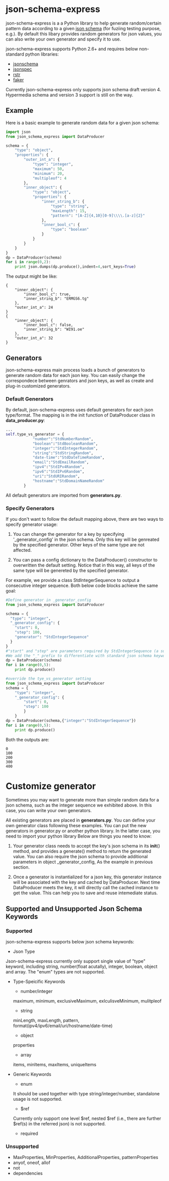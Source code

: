 # json-schema-express
json-schema-express is a a Python library to help generate random/certain pattern data according to a given [json schema](http://json-schema.org/) (for fuziing testing purpose, e.g.). By default this libary provides random generators for json values, you can also write your own generator and specify it to use.

json-schema-express supports Python 2.6+ and requires below non-standard python libraries:

- [jsonschema](https://github.com/Julian/jsonschema)
- [jsonspec](https://github.com/johnnoone/json-spec)
- [rstr](https://pypi.python.org/pypi/rstr/2.1.3)
- [faker](https://github.com/joke2k/faker)

Currently json-schema-express only supports json schema draft version 4. Hypermedia schema and version 3 support is still on the way.

## Example
Here is a basic example to generate random data for a given json schema:
```python
import json
from json_schema_express import DataProducer

schema = {
    "type": "object",
    "properties": {
        "outer_int_a": {
            "type": "integer",
            "maximum": 50,
            "minimum": 20,
            "multipleof": 4
        },
        "inner_object": {
            "type": "object",
            "properties": {
                "inner_string_b": {
                    "type": "string",
                    "maxLength": 15,
                    "pattern": "[A-Z]{4,10}[0-9]\\\\.[a-z]{2}"
                },
                "inner_bool_c": {
                    "type": "boolean"
                }
            }
        }
    }
}
dp = DataProducer(schema)
for i in range(0,2):
    print json.dumps(dp.produce(),indent=4,sort_keys=True)
```
The output might be like:
```
{
    "inner_object": {
        "inner_bool_c": true, 
        "inner_string_b": "ERMGS6.tg"
    }, 
    "outer_int_a": 24
}
{
    "inner_object": {
        "inner_bool_c": false, 
        "inner_string_b": "WI91.oe"
    }, 
    "outer_int_a": 32
}
```

## Generators
json-schema-express main process loads a bunch of generators to generate random data for each json key. You can easily change the correspondece between genrators and json keys, as well as create and plug-in customized generators.

### Default Generators
By default, json-schema-express uses default generators for each json type/format. The mapping is in the init function of DataProducer class in **data_producer.py**:
```python
...
self.type_vs_generator = {
            "number":"StdNumberRandom",
            "boolean":"StdBooleanRandom",
            "integer":"StdIntegerRandom",
            "string":"StdStringRandom",
            "date-time":"StdDateTimeRandom",
            "email":"StdEmailRandom",
            "ipv4":"StdIPv4Random",
            "ipv6":"StdIPv6Random",
            "uri":"StdURIRandom",
            "hostname":"StdDomainNameRandom"
        }
```
All default generators are imported from **generators.py**.

### Specify Generators
If you don't want to follow the default mapping above, there are two ways to specify generator usage:

1. You can change the generator for a key by specifying '_generator_config' in the json schema. Only this key will be genreated by the specified generator. Other keys of the same type are not affected.

2. You can pass a config dictionary to the DataProducer() constructor to overwritten the default setting. Notice that in this way, all keys of the same type will be genereted by the specified generator.

For example, we provide a class StdIntegerSequence to output a consecutive integer sequence. Both below code blocks achieve the same goal:

```python
#Define generator in _generator_config
from json_schema_express import DataProducer

schema = {
  "type": "integer",
  "_generator_config": {
    "start": 0,
    "step": 100,
    "generator": "StdIntegerSequence"
  }
}
#"start" and "step" are parameters required by StdIntegerSequence (a suplementary generator we provided in generator.py).
#We add the "_" prefix to differentiate with standard json schema keywords.
dp = DataProducer(schema)
for i in range(0,5):
    print dp.produce()
```

```python
#override the tye_vs_generator setting
from json_schema_express import DataProducer
schema = {
    "type": "integer",
    "_generator_config": {
        "start": 0,
        "step": 100
        }
    }
dp = DataProducer(schema,{"integer":"StdIntegerSequence"})
for i in range(0,5):
    print dp.produce()
```
Both the outputs are:
```
0
100
200
300
400
```
# Customize generator
Sometimes you may want to generate more than simple random data for a json schema, such as the integer sequence we exhibited above. In this case, you can write your own generators.

All existing generators are placed in **generators.py**. You can define your own generator class following these examples. You can put the new generators in generator.py or another python library. In the latter case, you need to import your python library  Below are things you need to know:

1. Your generator class needs to accept the key's json schema in its __init__() method, and provides a generate() method to return the generated value. You can also require the json schema to provide additional parameters in object _generator_config, As the example in previous section.

2. Once a generator is instantialized for a json key, this generator instance will be associated with the key and cached by DataProducer. Next time DataProducer meets the key, it will directly call the cached instance to get the value. This can help you to save and reuse intemediate status. 

## Supported and Unsupported Json Schema Keywords

### Supported
json-schema-express supports below json schema keywords: 
* Json Type

Json-schema-express currently only support single value of "type" keyword, including string, number(float acutally), integer, boolean, object and array.
The "enum" types are not supported.

* Type-Speicific Keywords
    
    - number/integer
    
    maximum, minimum, exclusiveMaximum, exlculisveMinimum, mulitpleof

    - string
    
    minLength, maxLength, pattern, format(ipv4/ipv6/email/uri/hostname/date-time)

    - object
    
    properties

    - array
    
    items, minItems, maxItems, uniqueItems

* Generic Keywords
    - enum
    
    It should be used together with type string/integer/number, standalone usage is not supported.

    - $ref
    
    Currently only support one level $ref, nested $ref (i.e., there are further $ref(s) in the referred json) is not supported.

    - required
    
### Unsupported

- MaxProperties, MinProperties, AdditionalProperties, patternProperties
- anyof, oneof, allof
- not
- dependencies




